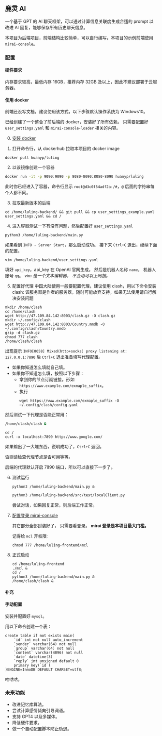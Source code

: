 ## 鹿灵 AI

一个基于 GPT 的 AI 聊天框架，可以通过计算信息关联度生成合适的 prompt 以改进 AI 回复，能够保存所有历史聊天信息。

本项目为后端项目，前端结构比较简单，可以自行编写，本项目的示例前端使用 `mirai-console`。

### 配置

#### 硬件要求
内存要求较高，最低内存 16GB，推荐内存 32GB 及以上，因此不建议部署于云服务器。
#### 使用 docker

前端还没写文档，建议使用该方式，以下步骤默认操作系统为 Windows10。

已经创建了一个整合了前后端的 docker，安装好了所有依赖。 只需要配置好 `user_settings.yaml` 和 `mirai-console-loader` 相关的内容。

0. [安装 docker](https://zhuanlan.zhihu.com/p/441965046)

1. 打开命令行，从 dockerhub 拉取本项目的 docker image

  ```shell
  docker pull huanyp/luling
  ```

2. 以该镜像创建一个容器

  ```sh
  docker run -it -p 9090:9090 -p 8080-8090:8080-8090 huanyp/luling
  ```

  此时你已经进入了容器，命令行显示 `root@d3c0f54adf2a:/#`，`@` 后面的字符串每个人都不同。

3. 拉取最新版本的后端

  ```
  cd /home/luling-backend/ && git pull && cp user_settings_example.yaml user_settings.yaml && cd /
  ```

4. 进入容器测试一下有没有问题，然后配置好 `user_settings.yaml`

  ```
  python3 /home/luling-backend/main.py
  ```

  如果看到 `INFO - Server Start`，那么启动成功。
  接下来 `Ctrl+C` 退出，继续下面的配置。

  ```
  vim /home/luling-backend/user_settings.yaml
  ```

  填好 `api_key`，api_key 在 OpenAI 官网生成， 然后是机器人名称 `name`，  机器人账号 `qq`。
  *vim 是一个文本编辑器， 不会用可以上网搜。*

5. 配置好代理
    中国大陆使用一般要配置代理，建议使用 clash，用以下命令安装 clash:
    该服务器是作者的服务器，随时可能放弃支持，如果无法使用请自行解决安装问题

  ```shell
  mkdir /home/clash
  cd /home/clash
  wget http://47.109.84.142:8003/clash.gz -O clash.gz
  mkdir ~/.config/clash
  wget http://47.109.84.142:8003/Country.mmdb -O ~/.config/clash/Country.mmdb
  gzip -d clash.gz
  chmod 777 clash
  /home/clash/clash
  ```

  出现提示 `INFO[0058] Mixed(http+socks) proxy listening at: 127.0.0.1:7890` 后 `Ctrl+C` 退出准备填写代理配置。

  - 如果你知道怎么填就自己填。
  - 如果你不知道怎么填，按照以下步骤：
    - 拿到你的节点订阅链接，形如 `https://www.example.com/exmaple_suffix`。
    - 执行 
      ```shell
      wget https://www.example.com/exmaple_suffix -O ~/.config/clash/config.yaml
      ```

  然后测试一下代理是否能正常用：

  ```sh
  /home/clash/clash &
  ```

  ```
  cd /
  curl -x localhost:7890 http://www.google.com/
  ```

  如果输出了一大堆东西，说明成功了，`Ctrl+C` 返回。

  否则请检查代理节点是否可用等等。

  后端的代理默认开启 7890 端口，所以可以直接下一步了。

6. 测试运行

   ```
   python3 /home/luling-backend/main.py &
   ```
   ```sh
   python3 /home/luling-backend/src/test/localClient.py
   ```

   尝试对话，如果回复正常，则后端工作正常。

7. [配置登录 mirai-console](https://mirai-docs.doomteam.fun/docs/noob)
   
   其它部分全部封装好了， 只需要看登录。 **mirai 登录是本项目最大门槛。**

   记得给 `mcl` 开权限:
   ```shell
   chmod 777 /home/luling-frontend/mcl
   ```

8. 正式启动
    ```shell
    cd /home/luling-frontend
    ./mcl &
    cd /
    python3 /home/luling-backend/main.py &
    /home/clash/clash &
    ```

#### 补充

#### 手动配置

安装并配置好 `mysql`。

用以下命令创建一个表：
```
create table if not exists main(
    `id` int not null auto_increment
    `sender` varchar(64) not null
    `group` varchar(64) not null
    `content` varchar(4096) not null
    `date` datetime(3)
    `reply` int unsigned default 0
    primary key(`id`)
)ENGINE=InnoDB DEFAULT CHARSET=utf8;
```

咕咕咕。

### 未来功能

- 改进记忆库算法。
- 尝试计算感情倾向引导词语。
- 支持 GPT4 以及多媒体。
- 降低硬件要求。
- 做一个自动配置脚本防止劝退。

